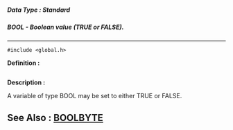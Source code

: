 ##### Data Type : Standard
##### BOOL - Boolean value (TRUE or FALSE).
---
```
#include <global.h>
```

**Definition :**
```

```

**Description :**

A variable of type BOOL may be set to either TRUE or FALSE.


**See Also :**
[BOOLBYTE](/domino-c-api-docs/reference/Data/BOOLBYTE)
---
